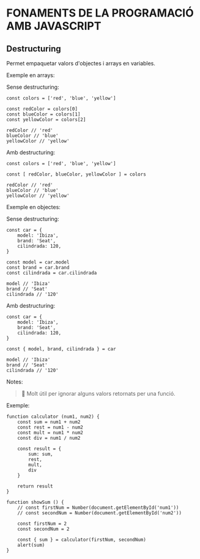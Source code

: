 # FONAMENTS DE LA PROGRAMACIÓ AMB JAVASCRIPT

## **Destructuring**

Permet empaquetar valors d'objectes i arrays en variables.

Exemple en arrays: 

Sense destructuring:
```
const colors = ['red', 'blue', 'yellow']

const redColor = colors[0]
const blueColor = colors[1]
const yellowColor = colors[2]

redColor // 'red'
blueColor // 'blue'
yellowColor // 'yellow'
```

Amb destructuring:
```
const colors = ['red', 'blue', 'yellow']

const [ redColor, blueColor, yellowColor ] = colors

redColor // 'red'
blueColor // 'blue'
yellowColor // 'yellow'
```

Exemple en objectes: 

Sense destructuring:
```
const car = {
    model: 'Ibiza',
    brand: 'Seat',
    cilindrada: 120,
}

const model = car.model
const brand = car.brand
const cilindrada = car.cilindrada

model // 'Ibiza'
brand // 'Seat'
cilindrada // '120'
```

Amb destructuring:
```
const car = {
    model: 'Ibiza',
    brand: 'Seat',
    cilindrada: 120,
}

const { model, brand, cilindrada } = car

model // 'Ibiza'
brand // 'Seat'
cilindrada // '120'
```

Notes:
> 🚨 Molt útil per ignorar alguns valors retornats per una funció.

Exemple:

```
function calculator (num1, num2) {
    const sum = num1 + num2
    const rest = num1 - num2
    const mult = num1 * num2
    const div = num1 / num2

    const result = {
        sum: sum,
        rest,
        mult,
        div
    }

    return result
}

function showSum () {
    // const firstNum = Number(document.getElementById('num1')) 
    // const secondNum = Number(document.getElementById('num2'))

    const firstNum = 2
    const secondNum = 2

    const { sum } = calculator(firstNum, secondNum)
    alert(sum)
}
```